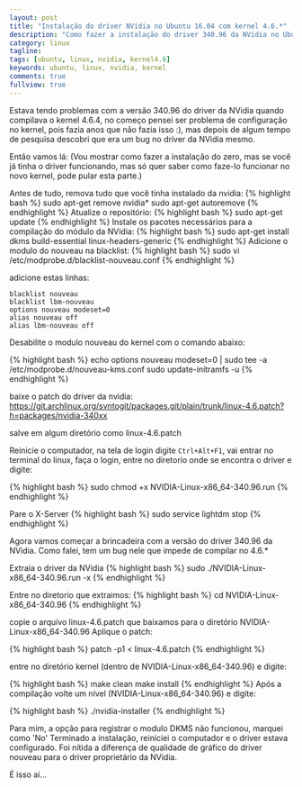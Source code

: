 ```yaml
---
layout: post
title: "Instalação do driver NVidia no Ubuntu 16.04 com kernel 4.6.*"
description: "Como fazer a instalação do driver 340.96 da NVidia no Ubuntu se você estiver usando o kernel 4.6.4"
category: linux
tagline:
tags: [ubuntu, linux, nvidia, kernel4.6]
keywords: ubuntu, linux, nvidia, kernel
comments: true
fullview: true
---
```


Estava tendo problemas com a versão 340.96 do driver da NVidia quando compilava o kernel 4.6.4, no começo pensei ser problema de configuração no kernel, pois fazia anos que não fazia isso :), mas depois de algum tempo de pesquisa descobri que era um bug no driver da NVidia mesmo.

Então vamos lá:
(Vou mostrar como fazer a instalação do zero, mas se você já tinha o driver funcionando, mas só quer saber como faze-lo funcionar no novo kernel, pode pular esta parte.)

Antes de tudo, remova tudo que você tinha instalado da nvidia:
{% highlight bash %}
sudo apt-get remove nvidia*
sudo apt-get autoremove
{% endhighlight %}
Atualize o repositório:
{% highlight bash %}
sudo apt-get update
{% endhighlight %}
Instale os pacotes necessários para a compilação do módulo da NVidia:
{% highlight bash %}
sudo apt-get install dkms build-essential linux-headers-generic
{% endhighlight %}
Adicione o modulo do nouveau na blacklist:
{% highlight bash %}
sudo vi /etc/modprobe.d/blacklist-nouveau.conf
{% endhighlight %}

adicione estas linhas:

```
blacklist nouveau
blacklist lbm-nouveau
options nouveau modeset=0
alias nouveau off
alias lbm-nouveau off
```
Desabilite o modulo nouveau do kernel com o comando abaixo:

{% highlight bash %}
echo options nouveau modeset=0 | sudo tee -a /etc/modprobe.d/nouveau-kms.conf
sudo update-initramfs -u
{% endhighlight %}

baixe o patch do driver da nvidia: https://git.archlinux.org/svntogit/packages.git/plain/trunk/linux-4.6.patch?h=packages/nvidia-340xx

salve em algum diretório como linux-4.6.patch

Reinicie o computador, na tela de login digite ``Ctrl+Alt+F1``, vai entrar no terminal do linux, faça o login, entre no diretorio onde se encontra o driver e digite:

{% highlight bash %}
sudo chmod +x NVIDIA-Linux-x86_64-340.96.run
{% endhighlight %}

Pare o X-Server
{% highlight bash %}
sudo service lightdm stop
{% endhighlight %}

Agora vamos começar a brincadeira com a versão do driver 340.96 da NVidia.
Como falei, tem um bug nele que impede de compilar no 4.6.*

Extraia o driver da NVidia
{% highlight bash %}
sudo ./NVIDIA-Linux-x86_64-340.96.run -x
{% endhighlight %}

Entre no diretorio que extraimos:
{% highlight bash %}
cd NVIDIA-Linux-x86_64-340.96
{% endhighlight %}

copie o arquivo linux-4.6.patch que baixamos para o diretório NVIDIA-Linux-x86_64-340.96
Aplique o patch:

{% highlight bash %}
patch -p1 < linux-4.6.patch
{% endhighlight %}

entre no diretório kernel (dentro de NVIDIA-Linux-x86_64-340.96) e digite:


{% highlight bash %}
make clean
make install
{% endhighlight %}
Após a compilação volte um nível (NVIDIA-Linux-x86_64-340.96) e digite:

{% highlight bash %}
./nvidia-installer
{% endhighlight %}

Para mim, a opção para registrar o modulo DKMS não funcionou, marquei como 'No'
Terminado a instalação, reiniciei o computador e o driver estava configurado.
Foi nítida a diferença de qualidade de gráfico do driver nouveau para o driver proprietário da NVidia.

É isso aí...
